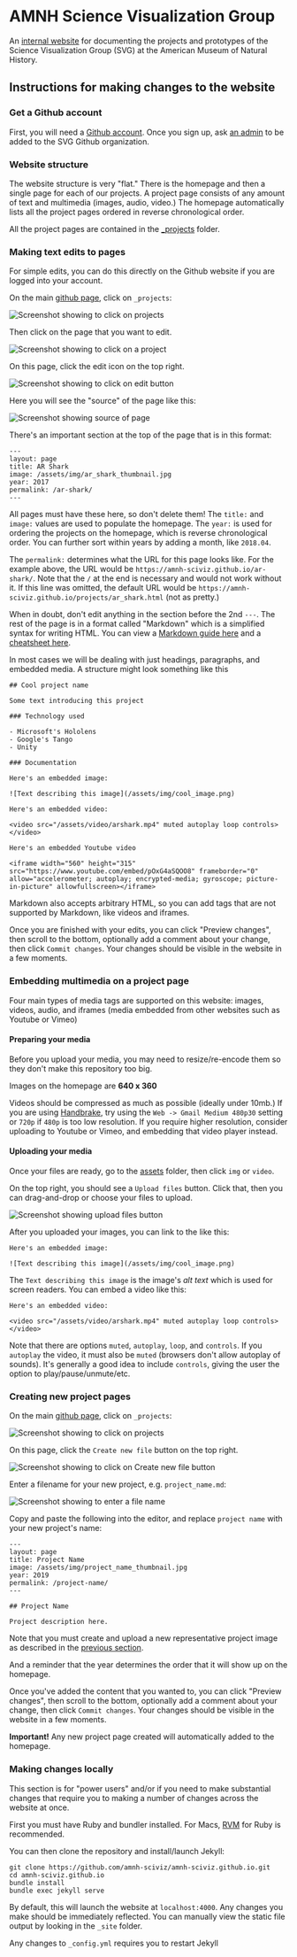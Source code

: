 # AMNH Science Visualization Group

An [internal website](https://amnh-sciviz.github.io/) for documenting the projects and prototypes of the Science Visualization Group (SVG) at the American Museum of Natural History.

## Instructions for making changes to the website

### Get a Github account

First, you will need a [Github account](https://github.com/). Once you sign up, ask [an admin](https://github.com/orgs/amnh-sciviz/people) to be added to the SVG Github organization.

### Website structure

The website structure is very "flat." There is the homepage and then a single page for each of our projects.  A project page consists of any amount of text and multimedia (images, audio, video.) The homepage automatically lists all the project pages ordered in reverse chronological order.

All the project pages are contained in the [_projects](https://github.com/amnh-sciviz/amnh-sciviz.github.io/tree/master/_projects) folder.

### Making text edits to pages

For simple edits, you can do this directly on the Github website if you are logged into your account.

On the main [github page](https://github.com/amnh-sciviz/amnh-sciviz.github.io), click on `_projects`:

![Screenshot showing to click on projects](https://raw.githubusercontent.com/amnh-sciviz/amnh-sciviz.github.io/master/assets/img/docs/edit_page_step01.png)

Then click on the page that you want to edit.

![Screenshot showing to click on a project](https://raw.githubusercontent.com/amnh-sciviz/amnh-sciviz.github.io/master/assets/img/docs/edit_page_step02.png)

On this page, click the edit icon on the top right.

![Screenshot showing to click on edit button](https://raw.githubusercontent.com/amnh-sciviz/amnh-sciviz.github.io/master/assets/img/docs/edit_page_step03.png)

Here you will see the "source" of the page like this:

![Screenshot showing source of page](https://raw.githubusercontent.com/amnh-sciviz/amnh-sciviz.github.io/master/assets/img/docs/edit_page_step04.png)

There's an important section at the top of the page that is in this format:

```
---
layout: page
title: AR Shark
image: /assets/img/ar_shark_thumbnail.jpg
year: 2017
permalink: /ar-shark/
---
```

All pages must have these here, so don't delete them! The `title:` and `image:` values are used to populate the homepage. The `year:` is used for ordering the projects on the homepage, which is reverse chronological order. You can further sort within years by adding a month, like `2018.04`.

The `permalink:` determines what the URL for this page looks like. For the example above, the URL would be `https://amnh-sciviz.github.io/ar-shark/`.  Note that the `/` at the end is necessary and would not work without it. If this line was omitted, the default URL would be `https://amnh-sciviz.github.io/projects/ar_shark.html` (not as pretty.)

When in doubt, don't edit anything in the section before the 2nd `---`.  The rest of the page is in a format called "Markdown" which is a simplified syntax for writing HTML. You can view a [Markdown guide here](https://guides.github.com/features/mastering-markdown/) and a [cheatsheet here](https://github.com/adam-p/markdown-here/wiki/Markdown-Cheatsheet).

In most cases we will be dealing with just headings, paragraphs, and embedded media. A structure might look something like this

```
## Cool project name

Some text introducing this project

### Technology used

- Microsoft's Hololens
- Google's Tango
- Unity

### Documentation

Here's an embedded image:

![Text describing this image](/assets/img/cool_image.png)

Here's an embedded video:

<video src="/assets/video/arshark.mp4" muted autoplay loop controls></video>

Here's an embedded Youtube video

<iframe width="560" height="315" src="https://www.youtube.com/embed/pOxG4aSQOO8" frameborder="0" allow="accelerometer; autoplay; encrypted-media; gyroscope; picture-in-picture" allowfullscreen></iframe>
```

Markdown also accepts arbitrary HTML, so you can add tags that are not supported by Markdown, like videos and iframes.

Once you are finished with your edits, you can click "Preview changes", then scroll to the bottom, optionally add a comment about your change, then click `Commit changes`.  Your changes should be visible in the website in a few moments.

### Embedding multimedia on a project page

Four main types of media tags are supported on this website: images, videos, audio, and iframes (media embedded from other websites such as Youtube or Vimeo)

#### Preparing your media

Before you upload your media, you may need to resize/re-encode them so they don't make this repository too big.

Images on the homepage are **640 x 360**

Videos should be compressed as much as possible (ideally under 10mb.)  If you are using [Handbrake](https://handbrake.fr/), try using the `Web -> Gmail Medium 480p30` setting or `720p` if `480p` is too low resolution. If you require higher resolution, consider uploading to Youtube or Vimeo, and embedding that video player instead.

#### Uploading your media

Once your files are ready, go to the [assets](https://github.com/amnh-sciviz/amnh-sciviz.github.io/tree/master/assets) folder, then click `img` or `video`.

On the top right, you should see a `Upload files` button. Click that, then you can drag-and-drop or choose your files to upload.

![Screenshot showing upload files button](https://raw.githubusercontent.com/amnh-sciviz/amnh-sciviz.github.io/master/assets/img/docs/upload_files.png)

After you uploaded your images, you can link to the like this:

```
Here's an embedded image:

![Text describing this image](/assets/img/cool_image.png)
```

The `Text describing this image` is the image's _alt text_ which is used for screen readers.  You can embed a video like this:

```
Here's an embedded video:

<video src="/assets/video/arshark.mp4" muted autoplay loop controls></video>
```

Note that there are options `muted`, `autoplay`, `loop`, and `controls`. If you `autoplay` the video, it must also be `muted` (browsers don't allow autoplay of sounds).  It's generally a good idea to include `controls`, giving the user the option to play/pause/unmute/etc.

### Creating new project pages

On the main [github page](https://github.com/amnh-sciviz/amnh-sciviz.github.io), click on `_projects`:

![Screenshot showing to click on projects](https://raw.githubusercontent.com/amnh-sciviz/amnh-sciviz.github.io/master/assets/img/docs/edit_page_step01.png)

On this page, click the `Create new file` button on the top right.

![Screenshot showing to click on Create new file button](https://raw.githubusercontent.com/amnh-sciviz/amnh-sciviz.github.io/master/assets/img/docs/create_new_step01.png)

Enter a filename for your new project, e.g. `project_name.md`:

![Screenshot showing to enter a file name](https://raw.githubusercontent.com/amnh-sciviz/amnh-sciviz.github.io/master/assets/img/docs/create_new_step02.png)

Copy and paste the following into the editor, and replace `project name` with your new project's name:

```
---
layout: page
title: Project Name
image: /assets/img/project_name_thumbnail.jpg
year: 2019
permalink: /project-name/
---

## Project Name

Project description here.
```

Note that you must create and upload a new representative project image as described in the [previous section](#Preparing-your-media).

And a reminder that the year determines the order that it will show up on the homepage.

Once you've added the content that you wanted to, you can click "Preview changes", then scroll to the bottom, optionally add a comment about your change, then click `Commit changes`.  Your changes should be visible in the website in a few moments.

**Important!** Any new project page created will automatically added to the homepage.

### Making changes locally

This section is for "power users" and/or if you need to make substantial changes that require you to making a number of changes across the website at once.

First you must have Ruby and bundler installed. For Macs, [RVM](https://rvm.io/rvm/install) for Ruby is recommended.

You can then clone the repository and install/launch Jekyll:

```
git clone https://github.com/amnh-sciviz/amnh-sciviz.github.io.git
cd amnh-sciviz.github.io
bundle install
bundle exec jekyll serve
```

By default, this will launch the website at `localhost:4000`.  Any changes you make should be immediately reflected.  You can manually view the static file output by looking in the `_site` folder.

Any changes to `_config.yml` requires you to restart Jekyll
